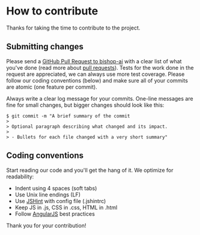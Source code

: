 # How to contribute

Thanks for taking the time to contribute to the project.

## Submitting changes

Please send a [GitHub Pull Request to bishop-ai](https://github.com/bishop-ai/bishop-ai-ifttt/pull/new/master) with a clear list of what you've done (read more about [pull requests](http://help.github.com/pull-requests/)). Tests for the work done in the request are appreciated, we can always use more test coverage. Please follow our coding conventions (below) and make sure all of your commits are atomic (one feature per commit).

Always write a clear log message for your commits. One-line messages are fine for small changes, but bigger changes should look like this:

    $ git commit -m "A brief summary of the commit
    > 
    > Optional paragraph describing what changed and its impact.
    >
    > - Bullets for each file changed with a very short summary"

## Coding conventions

Start reading our code and you'll get the hang of it. We optimize for readability:

  * Indent using 4 spaces (soft tabs)
  * Use Unix line endings (LF)
  * Use [JSHint](http://jshint.com/) with config file (.jshintrc)
  * Keep JS in .js, CSS in .css, HTML in .html
  * Follow [AngularJS](https://docs.angularjs.org/guide) best practices

Thank you for your contribution!
